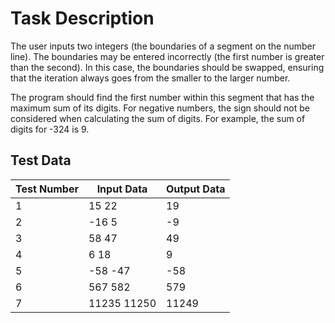 # Task Description

The user inputs two integers (the boundaries of a segment on the number line). The boundaries may be entered incorrectly (the first number is greater than the second). In this case, the boundaries should be swapped, ensuring that the iteration always goes from the smaller to the larger number.

The program should find the first number within this segment that has the maximum sum of its digits. For negative numbers, the sign should not be considered when calculating the sum of digits. For example, the sum of digits for -324 is 9.

## Test Data

| Test Number | Input Data | Output Data |
|-------------|------------|-------------|
| 1           | 15 22      | 19          |
| 2           | -16 5      | -9          |
| 3           | 58 47      | 49          |
| 4           | 6 18       | 9           |
| 5           | -58 -47    | -58         |
| 6           | 567 582    | 579         |
| 7           | 11235 11250| 11249       |